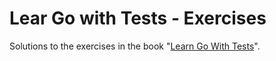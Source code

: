 # Lear Go with Tests - Exercises

Solutions to the exercises in the book "[Learn Go With Tests](https://quii.gitbook.io/learn-go-with-tests/)".
